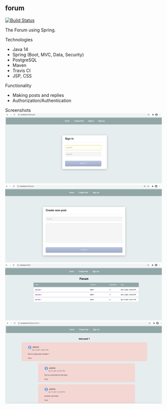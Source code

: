 ## forum

[![Build Status](https://travis-ci.org/s-manannikov/forum.svg?branch=master)](https://travis-ci.org/s-manannikov/forum)

The Forum using Spring.

Technologies
- Java 14
- Spring (Boot, MVC, Data, Security)
- PostgreSQL
- Maven
- Travis CI
- JSP, CSS

Functionality
- Making posts and replies
- Authorization/Authentication

Screenshots
![](https://github.com/s-manannikov/forum/blob/master/images/01.png)
![](https://github.com/s-manannikov/forum/blob/master/images/02.png)
![](https://github.com/s-manannikov/forum/blob/master/images/03.png)
![](https://github.com/s-manannikov/forum/blob/master/images/04.png)